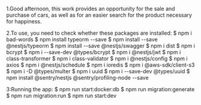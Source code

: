 
1.Good afternoon, this work provides an opportunity for the sale and purchase of cars, as well as for an easier search for the product necessary for happiness.

2.To use, you need to check whether these packages are installed:
   $ npm i bad-words 
   $ npm install typeorm --save
   $ npm install --save @nestjs/typeorm
   $ npm install --save @nestjs/swagger
   $ npm i dist
   $ npm i bcrypt
   $ npm i --save-dev @types/bcrypt
   $ npm i @nestjs/jwt
   $ npm i class-transformer
   $ npm i class-validator
   $ npm i @nestjs/config
   $ npm i axios
   $ npm i @nestjs/schedule
   $ npm i ioredis
   $ npm i @aws-sdk/client-s3
   $ npm i -D @types/multer
   $ npm i uuid
   $ npm i --save-dev @types/uuid
   $ npm install @sentry/nestjs @sentry/profiling-node --save

3:Running the app:
$ npm run start:docker:db
$ npm run migration:generate 
$ npm run migration:run
$ npm run start:dev
